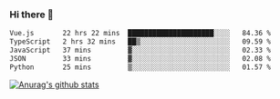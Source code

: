 ### Hi there 👋



<!--
**webB1an/webB1an** is a ✨ _special_ ✨ repository because its `README.md` (this file) appears on your GitHub profile.

Here are some ideas to get you started:

- 🔭 I’m currently working on ...
- 🌱 I’m currently learning ...
- 👯 I’m looking to collaborate on ...
- 🤔 I’m looking for help with ...
- 💬 Ask me about ...
- 📫 How to reach me: ...
- 😄 Pronouns: ...
- ⚡ Fun fact: ...
-->

<!--START_SECTION:waka-->

```txt
Vue.js       22 hrs 22 mins  █████████████████████░░░░   84.36 %
TypeScript   2 hrs 32 mins   ██▒░░░░░░░░░░░░░░░░░░░░░░   09.59 %
JavaScript   37 mins         ▓░░░░░░░░░░░░░░░░░░░░░░░░   02.33 %
JSON         33 mins         ▓░░░░░░░░░░░░░░░░░░░░░░░░   02.08 %
Python       25 mins         ▒░░░░░░░░░░░░░░░░░░░░░░░░   01.57 %
```

<!--END_SECTION:waka-->


[![Anurag's github stats](https://github-readme-stats.vercel.app/api?username=webB1an&show_icons=true&theme=radical)](https://github.com/anuraghazra/github-readme-stats)

